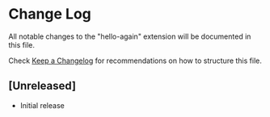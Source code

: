 # Change Log

All notable changes to the "hello-again" extension will be documented in this file.

Check [Keep a Changelog](http://keepachangelog.com/) for recommendations on how to structure this file.

## [Unreleased]

- Initial release